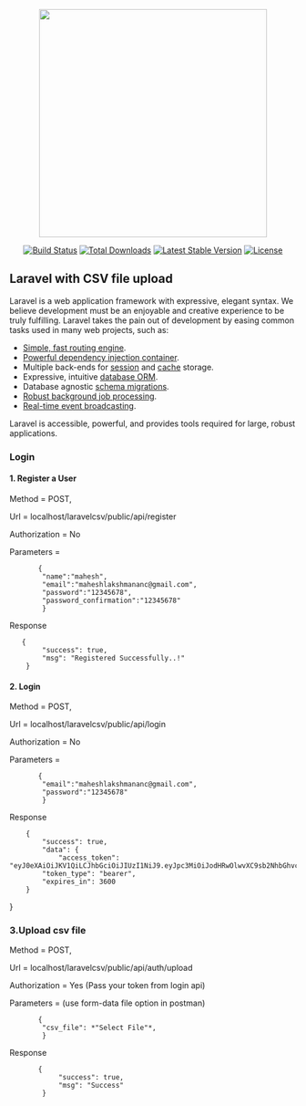 <p align="center"><a href="https://laravel.com" target="_blank"><img src="https://raw.githubusercontent.com/laravel/art/master/logo-lockup/5%20SVG/2%20CMYK/1%20Full%20Color/laravel-logolockup-cmyk-red.svg" width="400"></a></p>

<p align="center">
<a href="https://travis-ci.org/laravel/framework"><img src="https://travis-ci.org/laravel/framework.svg" alt="Build Status"></a>
<a href="https://packagist.org/packages/laravel/framework"><img src="https://img.shields.io/packagist/dt/laravel/framework" alt="Total Downloads"></a>
<a href="https://packagist.org/packages/laravel/framework"><img src="https://img.shields.io/packagist/v/laravel/framework" alt="Latest Stable Version"></a>
<a href="https://packagist.org/packages/laravel/framework"><img src="https://img.shields.io/packagist/l/laravel/framework" alt="License"></a>
</p>

## Laravel with CSV file upload

Laravel is a web application framework with expressive, elegant syntax. We believe development must be an enjoyable and creative experience to be truly fulfilling. Laravel takes the pain out of development by easing common tasks used in many web projects, such as:

- [Simple, fast routing engine](https://laravel.com/docs/routing).
- [Powerful dependency injection container](https://laravel.com/docs/container).
- Multiple back-ends for [session](https://laravel.com/docs/session) and [cache](https://laravel.com/docs/cache) storage.
- Expressive, intuitive [database ORM](https://laravel.com/docs/eloquent).
- Database agnostic [schema migrations](https://laravel.com/docs/migrations).
- [Robust background job processing](https://laravel.com/docs/queues).
- [Real-time event broadcasting](https://laravel.com/docs/broadcasting).

Laravel is accessible, powerful, and provides tools required for large, robust applications.

### Login

#### 1. Register a User

 Method = POST,

 Url = localhost/laravelcsv/public/api/register

 Authorization = No

 Parameters = 

           {
            "name":"mahesh",
            "email":"maheshlakshmananc@gmail.com",
            "password":"12345678",
            "password_confirmation":"12345678"
            }

Response

       {
            "success": true,
            "msg": "Registered Successfully..!"
        }
#### 2. Login


 Method = POST,

 Url = localhost/laravelcsv/public/api/login

 Authorization = No

 Parameters = 

           {
            "email":"maheshlakshmananc@gmail.com",
            "password":"12345678"
            }

Response

        {
            "success": true,
            "data": {
                "access_token": "eyJ0eXAiOiJKV1QiLCJhbGciOiJIUzI1NiJ9.eyJpc3MiOiJodHRwOlwvXC9sb2NhbGhvc3RcL2xhcmF2ZWxjc3ZcL3B1YmxpY1wvYXBpXC9sb2dpbiIsImlhdCI6MTYwNTc2NzI3NiwiZXhwIjoxNjA1NzcwODc2LCJuYmYiOjE2MDU3NjcyNzYsImp0aSI6Im5QM0ZmYk5TMTZSNHYzMmEiLCJzdWIiOjEsInBydiI6IjIzYmQ1Yzg5NDlmNjAwYWRiMzllNzAxYzQwMDg3MmRiN2E1OTc2ZjcifQ.zbALhoCYX_b8_uesFhOvGAGag42f3nLxMOu1Od92pgs",
            "token_type": "bearer",
            "expires_in": 3600
        }
}

### 3.Upload csv file

 Method = POST,

 Url = localhost/laravelcsv/public/api/auth/upload

 Authorization = Yes (Pass your token from login api)

Parameters = (use form-data file option in postman)

           {
            "csv_file": *"Select File"*,
            }
Response

           {
                "success": true,
                "msg": "Success"
            }
